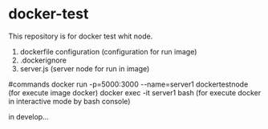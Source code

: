 # docker-test

This repository is for docker test whit node.
1. dockerfile configuration (configuration for run image)
2. .dockerignore
3. server.js (server node for run in image)

#commands
docker run -p=5000:3000 --name=server1 dockertestnode (for execute image docker)
docker exec -it server1 bash (for execute docker in interactive mode by bash console)

in develop...
